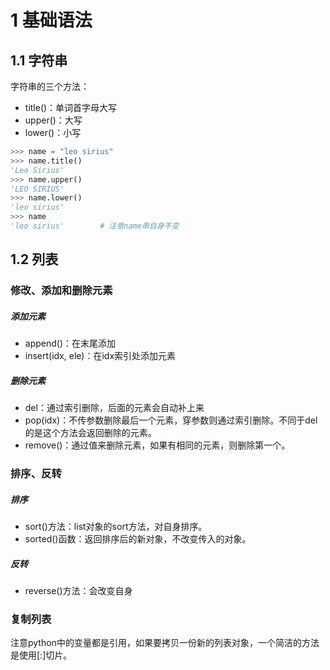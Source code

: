 # 1 基础语法

## 1.1 字符串

字符串的三个方法：

- title()：单词首字母大写
- upper()：大写
- lower()：小写

```python
>>> name = "leo sirius"
>>> name.title()
'Leo Sirius'
>>> name.upper()
'LEO SIRIUS'
>>> name.lower()
'leo sirius'
>>> name
'leo sirius'        # 注意name串自身不变
```

## 1.2 列表

### 修改、添加和删除元素

##### 添加元素

- append()：在末尾添加
- insert(idx, ele)：在idx索引处添加元素

##### 删除元素

- del：通过索引删除，后面的元素会自动补上来
- pop(idx)：不传参数删除最后一个元素，穿参数则通过索引删除。不同于del的是这个方法会返回删除的元素。
- remove()：通过值来删除元素，如果有相同的元素，则删除第一个。

### 排序、反转

##### 排序

- sort()方法：list对象的sort方法，对自身排序。
- sorted()函数：返回排序后的新对象，不改变传入的对象。

##### 反转

- reverse()方法：会改变自身

### 复制列表

注意python中的变量都是引用，如果要拷贝一份新的列表对象，一个简洁的方法是使用[:]切片。
